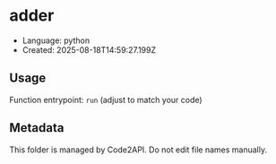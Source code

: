 # adder

- Language: python
- Created: 2025-08-18T14:59:27.199Z

## Usage

Function entrypoint: `run` (adjust to match your code)

## Metadata

This folder is managed by Code2API. Do not edit file names manually.

